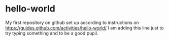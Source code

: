 # hello-world
My first repository on github set up according to instructions on https://guides.github.com/activities/hello-world/
I am adding this line just to try typing something and to be a good pupil.
